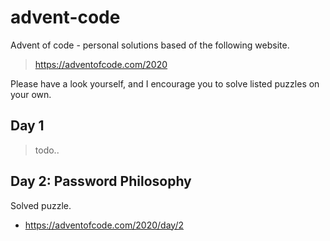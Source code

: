 # advent-code

Advent of code - personal solutions based of the following website.

> https://adventofcode.com/2020

Please have a look yourself, and I encourage you to solve listed puzzles on your own.

## Day 1

> todo..

## Day 2: Password Philosophy

Solved puzzle.

- https://adventofcode.com/2020/day/2